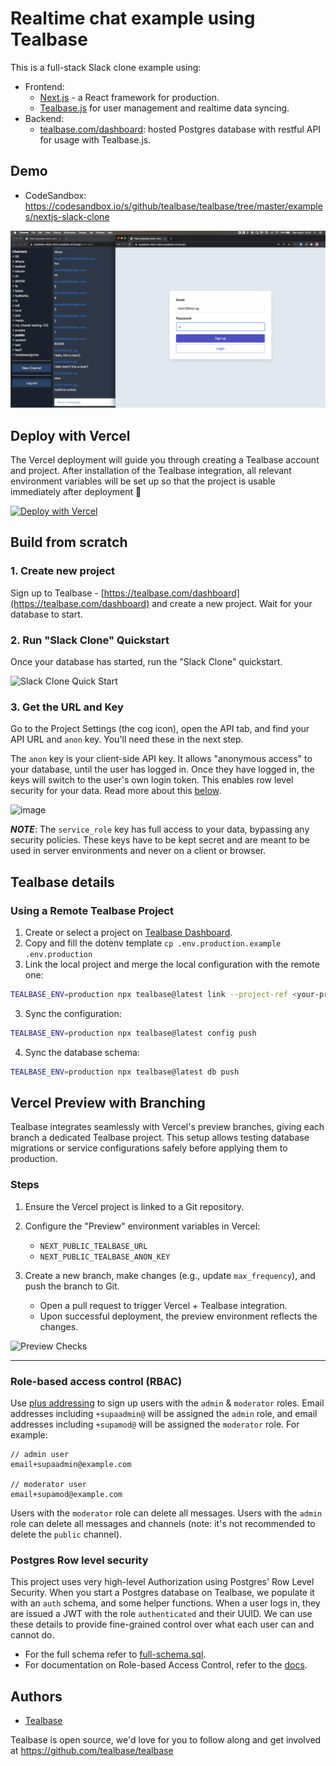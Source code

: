 # Realtime chat example using Tealbase

This is a full-stack Slack clone example using:

- Frontend:
  - [Next.js](https://github.com/vercel/next.js) - a React framework for production.
  - [Tealbase.js](https://tealbase.com/docs/library/getting-started) for user management and realtime data syncing.
- Backend:
  - [tealbase.com/dashboard](https://tealbase.com/dashboard/): hosted Postgres database with restful API for usage with Tealbase.js.

## Demo

- CodeSandbox: https://codesandbox.io/s/github/tealbase/tealbase/tree/master/examples/nextjs-slack-clone

![Demo animation gif](./public/slack-clone-demo.gif)

## Deploy with Vercel

The Vercel deployment will guide you through creating a Tealbase account and project. After installation of the Tealbase integration, all relevant environment variables will be set up so that the project is usable immediately after deployment 🚀

[![Deploy with Vercel](https://vercel.com/button)](https://vercel.com/new/clone?repository-url=https%3A%2F%2Fgithub.com%2Ftealbase%2Ftealbase%2Ftree%2Fmaster%2Fexamples%2Fslack-clone%2Fnextjs-slack-clone&project-name=tealbase-nextjs-slack-clone&repository-name=tealbase-nextjs-slack-clone&integration-ids=oac_VqOgBHqhEoFTPzGkPd7L0iH6&external-id=https%3A%2F%2Fgithub.com%2Ftealbase%2Ftealbase%2Ftree%2Fmaster%2Fexamples%2Fslack-clone%2Fnextjs-slack-clone)

## Build from scratch

### 1. Create new project

Sign up to Tealbase - [https://tealbase.com/dashboard](https://tealbase.com/dashboard) and create a new project. Wait for your database to start.

### 2. Run "Slack Clone" Quickstart

Once your database has started, run the "Slack Clone" quickstart.

![Slack Clone Quick Start](https://user-images.githubusercontent.com/1811651/101558751-73fecc80-3974-11eb-80be-423fa2789877.png)

### 3. Get the URL and Key

Go to the Project Settings (the cog icon), open the API tab, and find your API URL and `anon` key. You'll need these in the next step.

The `anon` key is your client-side API key. It allows "anonymous access" to your database, until the user has logged in. Once they have logged in, the keys will switch to the user's own login token. This enables row level security for your data. Read more about this [below](#postgres-row-level-security).

![image](https://user-images.githubusercontent.com/10214025/88916245-528c2680-d298-11ea-8a71-708f93e1ce4f.png)

**_NOTE_**: The `service_role` key has full access to your data, bypassing any security policies. These keys have to be kept secret and are meant to be used in server environments and never on a client or browser.

## Tealbase details

### Using a Remote Tealbase Project

1. Create or select a project on [Tealbase Dashboard](https://tealbase.com/dashboard).
2. Copy and fill the dotenv template `cp .env.production.example .env.production`
3. Link the local project and merge the local configuration with the remote one:

```bash
TEALBASE_ENV=production npx tealbase@latest link --project-ref <your-project-ref>
```

3. Sync the configuration:

```bash
TEALBASE_ENV=production npx tealbase@latest config push
```

4. Sync the database schema:

```bash
TEALBASE_ENV=production npx tealbase@latest db push
```

## Vercel Preview with Branching

Tealbase integrates seamlessly with Vercel's preview branches, giving each branch a dedicated Tealbase project. This setup allows testing database migrations or service configurations safely before applying them to production.

### Steps

1. Ensure the Vercel project is linked to a Git repository.
2. Configure the "Preview" environment variables in Vercel:

   - `NEXT_PUBLIC_TEALBASE_URL`
   - `NEXT_PUBLIC_TEALBASE_ANON_KEY`

3. Create a new branch, make changes (e.g., update `max_frequency`), and push the branch to Git.
   - Open a pull request to trigger Vercel + Tealbase integration.
   - Upon successful deployment, the preview environment reflects the changes.

![Preview Checks](https://github.com/user-attachments/assets/db688cc2-60fd-4463-bbed-e8ecc11b1a39)

---

### Role-based access control (RBAC)

Use [plus addressing](https://en.wikipedia.org/wiki/Email_address#Subaddressing) to sign up users with the `admin` & `moderator` roles. Email addresses including `+supaadmin@` will be assigned the `admin` role, and email addresses including `+supamod@` will be assigned the `moderator` role. For example:

```
// admin user
email+supaadmin@example.com

// moderator user
email+supamod@example.com
```

Users with the `moderator` role can delete all messages. Users with the `admin` role can delete all messages and channels (note: it's not recommended to delete the `public` channel).

### Postgres Row level security

This project uses very high-level Authorization using Postgres' Row Level Security.
When you start a Postgres database on Tealbase, we populate it with an `auth` schema, and some helper functions.
When a user logs in, they are issued a JWT with the role `authenticated` and their UUID.
We can use these details to provide fine-grained control over what each user can and cannot do.

- For the full schema refer to [full-schema.sql](./full-schema.sql).
- For documentation on Role-based Access Control, refer to the [docs](https://tealbase.com/docs/guides/auth/custom-claims-and-role-based-access-control-rbac).

## Authors

- [Tealbase](https://tealbase.com)

Tealbase is open source, we'd love for you to follow along and get involved at https://github.com/tealbase/tealbase
